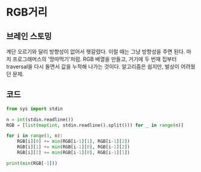 # RGB거리


## 브레인 스토밍

계단 오르기와 달리 방향성이 없어서 헷갈렸다. 이럴 때는 그냥 방향성을 주면 된다. 마치 프로그래머스의 '땅따먹기'처럼. RGB 배열을 만들고, 거기에 두 번재 집부터 traversal을 다시 돌면서 값을 누적해 나가는 것이다. 알고리즘은 쉽지만, 발상이 어려웠던 문제.


## 코드

```python
from sys import stdin

n = int(stdin.readline())
RGB = [list(map(int, stdin.readline().split())) for _ in range(n)]

for i in range(1, n):
    RGB[i][0] += min(RGB[i-1][1], RGB[i-1][2])
    RGB[i][1] += min(RGB[i-1][0], RGB[i-1][2])
    RGB[i][2] += min(RGB[i-1][0], RGB[i-1][1])

print(min(RGB[-1]))
```
